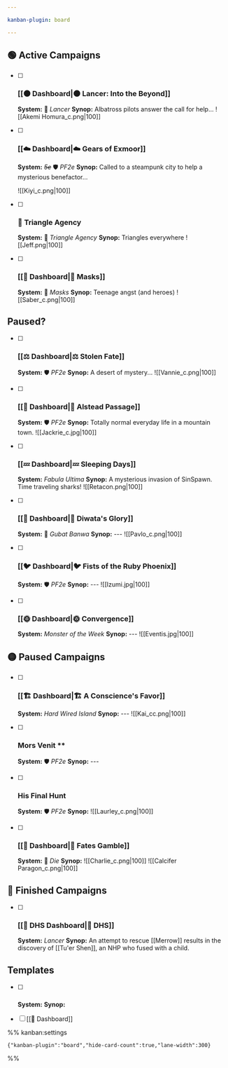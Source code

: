 ```yaml
---

kanban-plugin: board

---
```


## 🟢 Active Campaigns

- [ ] ### [[🌑 Dashboard|🌑 Lancer: Into the Beyond]]
	**System:** 🤖 *Lancer*
	**Synop:** Albatross pilots answer the call for help...
	![[Akemi Homura_c.png|100]]
- [ ] ### [[☁️ Dashboard|☁️ Gears of Exmoor]]
	**System:** *~~5e~~* 🛡️ *PF2e*
	**Synop:** Called to a steampunk city to help a mysterious benefactor...
	
	![[Kiyi_c.png|100]]
- [ ] ### 🔺 Triangle Agency
	**System:** 🔺 *Triangle Agency*
	**Synop:** Triangles everywhere
	![[Jeff.png|100]]
- [ ] ### [[🦸 Dashboard|🦸 Masks]]
	**System:** 🦸 *Masks*
	**Synop:** Teenage angst (and heroes)
	![[Saber_c.png|100]]


## Paused?

- [ ] ### [[⚖️ Dashboard|⚖️ Stolen Fate]]
	**System:** 🛡️ *PF2e*
	**Synop:** A desert of mystery...
	![[Vannie_c.png|100]]
- [ ] ### [[🌄 Dashboard|🌄 Alstead Passage]]
	**System:** 🛡️ *PF2e*
	**Synop:** Totally normal everyday life in a mountain town.
	![[Jackrie_c.jpg|100]]
- [ ] ### [[💤 Dashboard|💤 Sleeping Days]]
	**System:** *Fabula Ultima*
	**Synop:** A mysterious invasion of SinSpawn. Time traveling sharks!
	![[Retacon.png|100]]
- [ ] ### [[🎏 Dashboard|🎏 Diwata's Glory]]
	**System:** 🎏 *Gubat Banwa*
	**Synop:** ---
	![[Pavlo_c.png|100]]
- [ ] ### [[🐦 Dashboard|🐦 Fists of the Ruby Phoenix]]
	**System:** 🛡️ *PF2e*
	**Synop:** ---
	![[Izumi.jpg|100]]
- [ ] ### [[🌞 Dashboard|🌞 Convergence]]
	**System:** *Monster of the Week*
	**Synop:** ---
	![[Eventis.jpg|100]]


## 🟡 Paused Campaigns

- [ ] ### [[🏗 Dashboard|🏗 A Conscience's Favor]]
	**System:** *Hard Wired Island*
	**Synop:** ---
	![[Kai_cc.png|100]]
- [ ] ### Mors Venit \*\*
	**System:** 🛡️ *PF2e*
	**Synop:** ---
- [ ] ### His Final Hunt
	**System:** 🛡️ *PF2e*
	**Synop:**
	![[Laurley_c.png|100]]
- [ ] ### [[🎲 Dashboard|🎲 Fates Gamble]] 
	**System:** 🎲 *Die*
	**Synop:**
	![[Charlie_c.png|100]] ![[Calcifer Paragon_c.png|100]]


## 🏁 Finished Campaigns

- [ ] ###  [[🔫 DHS Dashboard|🔫 DHS]]
	**System:** *Lancer*
	**Synop:** An attempt to rescue [[Merrow]] results in the discovery of [[Tu'er Shen]], an NHP who fused with a child.


## Templates

- [ ] ###
	**System:** 
	**Synop:**
- [ ] [[🐌 Dashboard]]




%% kanban:settings
```
{"kanban-plugin":"board","hide-card-count":true,"lane-width":300}
```
%%